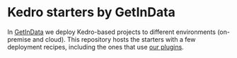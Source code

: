 # Kedro starters by GetInData

In [GetInData](https://getindata.com/) we deploy Kedro-based projects to different environments 
(on-premise and cloud). This repository hosts the starters with a few deployment recipes, including
the ones that use [our plugins](https://github.com/search?q=topic%3Akedro-plugin+org%3Agetindata+fork%3Atrue&type=repositories).
